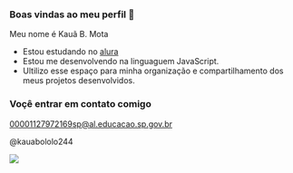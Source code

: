 ### Boas vindas ao meu perfil 💝

Meu nome é Kauã B. Mota

- Estou estudando no [alura](https:www.alura.com.br)
- Estou me desenvolvendo na linguaguem JavaScript.
- Ultilizo esse espaço para minha organização e compartilhamento dos meus projetos desenvolvidos.

### Voçê entrar em contato comigo 

00001127972169sp@al.educacao.sp.gov.br

@kauabololo244


![](https://media1.tenor.com/m/pipuMqsxPRIAAAAC/bruh-abbott-elementary.gif)

